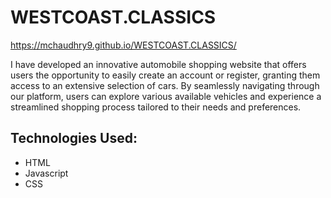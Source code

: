 # WESTCOAST.CLASSICS
https://mchaudhry9.github.io/WESTCOAST.CLASSICS/

I have developed an innovative automobile shopping website that offers users the opportunity to easily create an account or register, granting them access to an extensive selection of cars. By seamlessly navigating through our platform, users can explore various available vehicles and experience a streamlined shopping process tailored to their needs and preferences.

## Technologies Used:
* HTML
* Javascript
* CSS
